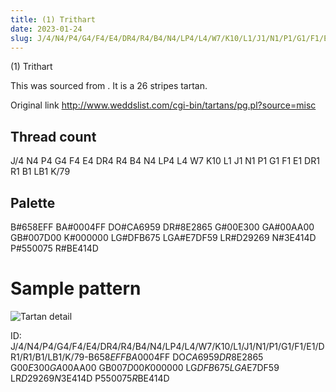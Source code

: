 ```yaml
---
title: (1) Trithart
date: 2023-01-24
slug: J/4/N4/P4/G4/F4/E4/DR4/R4/B4/N4/LP4/L4/W7/K10/L1/J1/N1/P1/G1/F1/E1/DR1/R1/B1/LB1/K/79-B$658EFF BA$0004FF DO$CA6959 DR$8E2865 G$00E300 GA$00AA00 GB$007D00 K$000000 LG$DFB675 LGA$E7DF59 LR$D29269 N$3E414D P$550075 R$BE414D
---
```

(1) Trithart

This was sourced from <no value>.  It is a 26 stripes tartan.

Original link http://www.weddslist.com/cgi-bin/tartans/pg.pl?source=misc

## Thread count
J/4 N4 P4 G4 F4 E4 DR4 R4 B4 N4 LP4 L4 W7 K10 L1 J1 N1 P1 G1 F1 E1 DR1 R1 B1 LB1 K/79

## Palette
B#658EFF BA#0004FF DO#CA6959 DR#8E2865 G#00E300 GA#00AA00 GB#007D00 K#000000 LG#DFB675 LGA#E7DF59 LR#D29269 N#3E414D P#550075 R#BE414D

# Sample pattern

![Tartan detail](tartan.png "J/4 N4 P4 G4 F4 E4 DR4 R4 B4 N4 LP4 L4 W7 K10 L1 J1 N1 P1 G1 F1 E1 DR1 R1 B1 LB1 K/79 tartan")

ID: J/4/N4/P4/G4/F4/E4/DR4/R4/B4/N4/LP4/L4/W7/K10/L1/J1/N1/P1/G1/F1/E1/DR1/R1/B1/LB1/K/79-B$658EFF BA$0004FF DO$CA6959 DR$8E2865 G$00E300 GA$00AA00 GB$007D00 K$000000 LG$DFB675 LGA$E7DF59 LR$D29269 N$3E414D P$550075 R$BE414D